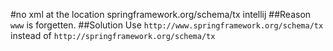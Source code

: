 #no xml at the location springframework.org/schema/tx intellij
##Reason
`www` is forgetten.
##Solution
Use `http://www.springframework.org/schema/tx` instead of `http://springframework.org/schema/tx`